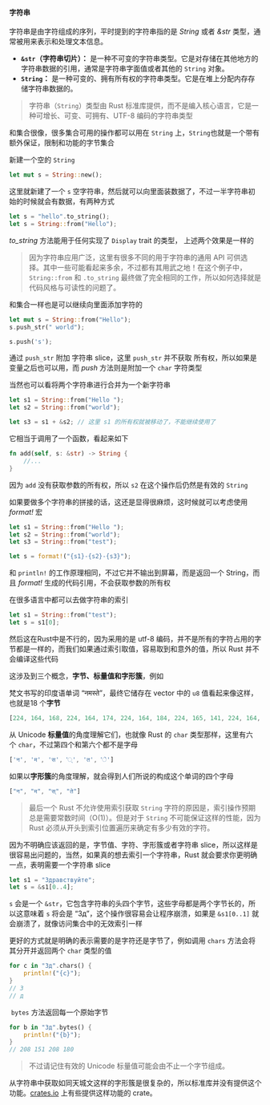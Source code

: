 #### 字符串

字符串是由字符组成的序列，平时提到的字符串指的是 _String_ 或者 _&str_   类型，通常被用来表示和处理文本信息。

- **`&str`（字符串切片）：** 是一种不可变的字符串类型。它是对存储在其他地方的字符串数据的引用，通常是字符串字面值或者其他的 `String` 对象。
- **`String`：** 是一种可变的、拥有所有权的字符串类型。它是在堆上分配内存存储字符串数据的。

> 字符串（`String`）类型由 Rust 标准库提供，而不是编入核心语言，它是一种可增长、可变、可拥有、UTF-8 编码的字符串类型

和集合很像，很多集合可用的操作都可以用在 `String` 上，`String`也就是一个带有额外保证，限制和功能的字节集合

新建一个空的 `String`

```rust
let mut s = String::new();
```

这里就新建了一个 `s` 空字符串，然后就可以向里面装数据了，不过一半字符串初始的时候就会有数据，有两种方式

```rust
let s = "hello".to_string();
let s = String::from("Hello");
```

_to_string_ 方法能用于任何实现了 `Display` trait 的类型， 上述两个效果是一样的

> 因为字符串应用广泛，这里有很多不同的用于字符串的通用 API 可供选择。其中一些可能看起来多余，不过都有其用武之地！在这个例子中，`String::from` 和 `.to_string` 最终做了完全相同的工作，所以如何选择就是代码风格与可读性的问题了。

和集合一样也是可以继续向里面添加字符的

```rust
let mut s = String::from("Hello");
s.push_str(" world");

s.push('s');
```

通过 `push_str` 附加 字符串 slice，这里 `push_str` 并不获取 所有权，所以如果是变量之后也可以用，而 _push_ 方法则是附加一个 `char` 字符类型

当然也可以看将两个字符串进行合并为一个新字符串

```rust
let s1 = String::from("Hello ");
let s2 = String::from("world");

let s3 = s1 + &s2; // 这里 s1 的所有权就被移动了，不能继续使用了
```

它相当于调用了一个函数，看起来如下
```rust
fn add(self, s: &str) -> String {
	//...
}
```

因为 `add` 没有获取参数的所有权，所以 `s2` 在这个操作后仍然是有效的 `String`

如果要做多个字符串的拼接的话，这还是显得很麻烦，这时候就可以考虑使用 _format!_ 宏

```rust
let s1 = String::from("Hello ");
let s2 = String::from("world");
let s3 = String::from("test");

let s = format!("{s1}-{s2}-{s3}");
```

和 `println!` 的工作原理相同，不过它并不输出到屏幕，而是返回一个 String，而且 _format!_ 生成的代码引用，不会获取参数的所有权

在很多语言中都可以去做字符串的索引

```rust
let s1 = String::from("test");
let s = s1[0];
```

然后这在Rust中是不行的，因为采用的是 utf-8 编码，并不是所有的字符占用的字节都是一样的，而我们如果通过索引取值，容易取到和意外的值，所以 Rust 并不会编译这些代码

这涉及到三个概念，**字节、标量值和字形簇**，例如

梵文书写的印度语单词 “नमस्ते”，最终它储存在 vector 中的 `u8` 值看起来像这样，也就是18 个**字节**

```rust
[224, 164, 168, 224, 164, 174, 224, 164, 184, 224, 165, 141, 224, 164, 164, 224, 165, 135]
```

从 Unicode **标量值**的角度理解它们，也就像 Rust 的 `char` 类型那样，这里有六个 `char`，不过第四个和第六个都不是字母

```rust
['न', 'म', 'स', '्', 'त', 'े']
```

如果以**字形簇**的角度理解，就会得到人们所说的构成这个单词的四个字母

```rust
["न", "म", "स्", "ते"]
```

> 最后一个 Rust 不允许使用索引获取 `String` 字符的原因是，索引操作预期总是需要常数时间（O(1)）。但是对于 `String` 不可能保证这样的性能，因为 Rust 必须从开头到索引位置遍历来确定有多少有效的字符。

因为不明确应该返回的是，字节值、字符、字形簇或者字符串 slice，所以这样是很容易出问题的，当然，如果真的想去索引一个字符串，Rust 就会要求你更明确一点，表明需要一个字符串 slice
```rust
let s1 = "Здравствуйте";
let s = &s1[0..4];
```

`s` 会是一个 `&str`，它包含字符串的头四个字节，这些字母都是两个字节长的，所以这意味着 `s` 将会是 “Зд”，这个操作很容易会让程序崩溃，如果是 `&s1[0..1]` 就会崩溃了，就像访问集合中的无效索引一样

更好的方式就是明确的表示需要的是字符还是字节了，例如调用 `chars` 方法会将其分开并返回两个 `char` 类型的值

```rust
for c in "Зд".chars() {
	println!("{c}");
}
// З
// д
```

 `bytes` 方法返回每一个原始字节
 
```rust
for b in "Зд".bytes() {
	println!("{b}");
}
// 208 151 208 180
```

> 不过请记住有效的 Unicode 标量值可能会由不止一个字节组成。

从字符串中获取如同天城文这样的字形簇是很复杂的，所以标准库并没有提供这个功能。[crates.io](https://crates.io/) 上有些提供这样功能的 crate。
